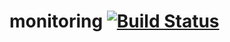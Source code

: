 # monitoring [![Build Status](https://travis-ci.org/c3sr/monitoring.svg?branch=master)](https://travis-ci.org/c3sr/monitoring)
